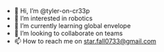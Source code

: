 - 👋 Hi, I’m @tyler-on-cr33p
- 👀 I’m interested in robotics
- 🌱 I’m currently learning global envelope 
- 💞️ I’m looking to collaborate on teams
- 📫 How to reach me on star.fall0733@gmail.com

<!---
tyler-on-cr33p/tyler-on-cr33p is a ✨ special ✨ repository because its `README.md` (this file) appears on your GitHub profile.
You can click the Preview link to take a look at your changes.
--->
